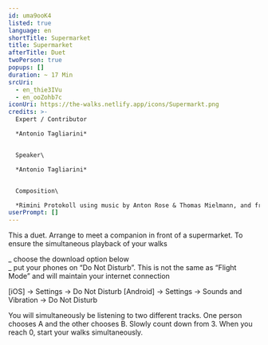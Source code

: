 ```yaml
---
id: uma9ooK4
listed: true
language: en
shortTitle: Supermarket
title: Supermarket
afterTitle: Duet
twoPerson: true
popups: []
duration: ~ 17 Min
srcUri:
  - en_thie3IVu
  - en_ooZohb7c
iconUri: https://the-walks.netlify.app/icons/Supermarkt.png
credits: >-
  Expert / Contributor

  *Antonio Tagliarini*


  Speaker\

  *Antonio Tagliarini*


  Composition\

  *Rimini Protokoll using music by Anton Rose & Thomas Mielmann, and from the film "Four Rebounds to Death" by Laurids Köhne & Tibor Köhne, composed by Linus Rogsch, produced by Laurids Köhne & Tibor Köhne*
userPrompt: []
---
```

This a duet. Arrange to meet a companion in front of a supermarket. 
To ensure the simultaneous playback of your walks

_ choose the download option below  
_ put your phones on “Do Not Disturb”. This is not the same as “Flight Mode” and will maintain your internet connection


[iOS] → Settings → Do Not Disturb
[Android] → Settings → Sounds and Vibration → Do Not Disturb


You will simultaneously be listening to two different tracks. One person chooses A and the other chooses B. Slowly count down from 3. When you reach 0, start your walks simultaneously.
